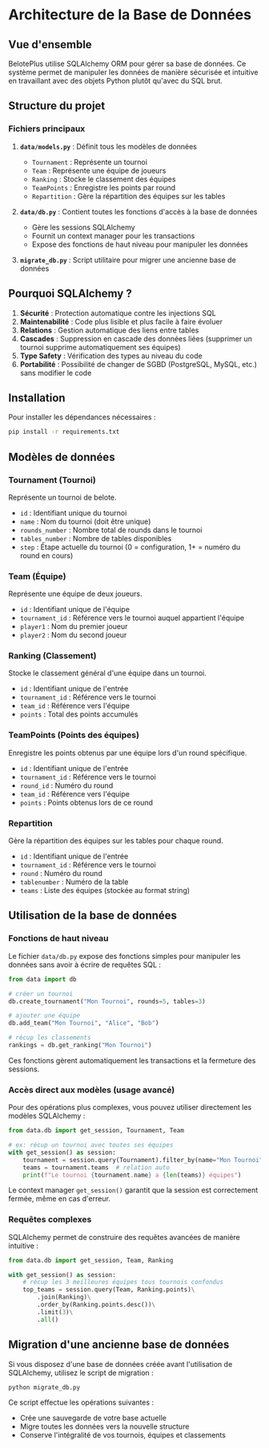 # Architecture de la Base de Données

## Vue d'ensemble

BelotePlus utilise SQLAlchemy ORM pour gérer sa base de données. Ce système permet de manipuler les données de manière sécurisée et intuitive en travaillant avec des objets Python plutôt qu'avec du SQL brut.

## Structure du projet

### Fichiers principaux

1. **`data/models.py`** : Définit tous les modèles de données
   - `Tournament` : Représente un tournoi
   - `Team` : Représente une équipe de joueurs
   - `Ranking` : Stocke le classement des équipes
   - `TeamPoints` : Enregistre les points par round
   - `Repartition` : Gère la répartition des équipes sur les tables

2. **`data/db.py`** : Contient toutes les fonctions d'accès à la base de données
   - Gère les sessions SQLAlchemy
   - Fournit un context manager pour les transactions
   - Expose des fonctions de haut niveau pour manipuler les données

3. **`migrate_db.py`** : Script utilitaire pour migrer une ancienne base de données

## Pourquoi SQLAlchemy ?

1. **Sécurité** : Protection automatique contre les injections SQL
2. **Maintenabilité** : Code plus lisible et plus facile à faire évoluer
3. **Relations** : Gestion automatique des liens entre tables
4. **Cascades** : Suppression en cascade des données liées (supprimer un tournoi supprime automatiquement ses équipes)
5. **Type Safety** : Vérification des types au niveau du code
6. **Portabilité** : Possibilité de changer de SGBD (PostgreSQL, MySQL, etc.) sans modifier le code

## Installation

Pour installer les dépendances nécessaires :

```bash
pip install -r requirements.txt
```

## Modèles de données

### Tournament (Tournoi)

Représente un tournoi de belote.

- `id` : Identifiant unique du tournoi
- `name` : Nom du tournoi (doit être unique)
- `rounds_number` : Nombre total de rounds dans le tournoi
- `tables_number` : Nombre de tables disponibles
- `step` : Étape actuelle du tournoi (0 = configuration, 1+ = numéro du round en cours)

### Team (Équipe)

Représente une équipe de deux joueurs.

- `id` : Identifiant unique de l'équipe
- `tournament_id` : Référence vers le tournoi auquel appartient l'équipe
- `player1` : Nom du premier joueur
- `player2` : Nom du second joueur

### Ranking (Classement)

Stocke le classement général d'une équipe dans un tournoi.

- `id` : Identifiant unique de l'entrée
- `tournament_id` : Référence vers le tournoi
- `team_id` : Référence vers l'équipe
- `points` : Total des points accumulés

### TeamPoints (Points des équipes)

Enregistre les points obtenus par une équipe lors d'un round spécifique.

- `id` : Identifiant unique de l'entrée
- `tournament_id` : Référence vers le tournoi
- `round_id` : Numéro du round
- `team_id` : Référence vers l'équipe
- `points` : Points obtenus lors de ce round

### Repartition

Gère la répartition des équipes sur les tables pour chaque round.

- `id` : Identifiant unique de l'entrée
- `tournament_id` : Référence vers le tournoi
- `round` : Numéro du round
- `tablenumber` : Numéro de la table
- `teams` : Liste des équipes (stockée au format string)

## Utilisation de la base de données

### Fonctions de haut niveau

Le fichier `data/db.py` expose des fonctions simples pour manipuler les données sans avoir à écrire de requêtes SQL :

```python
from data import db

# créer un tournoi
db.create_tournament("Mon Tournoi", rounds=5, tables=3)

# ajouter une équipe
db.add_team("Mon Tournoi", "Alice", "Bob")

# récup les classements
rankings = db.get_ranking("Mon Tournoi")
```

Ces fonctions gèrent automatiquement les transactions et la fermeture des sessions.

### Accès direct aux modèles (usage avancé)

Pour des opérations plus complexes, vous pouvez utiliser directement les modèles SQLAlchemy :

```python
from data.db import get_session, Tournament, Team

# ex: récup un tournoi avec toutes ses équipes
with get_session() as session:
    tournament = session.query(Tournament).filter_by(name="Mon Tournoi").first()
    teams = tournament.teams  # relation auto
    print(f"Le tournoi {tournament.name} a {len(teams)} équipes")
```

Le context manager `get_session()` garantit que la session est correctement fermée, même en cas d'erreur.

### Requêtes complexes

SQLAlchemy permet de construire des requêtes avancées de manière intuitive :

```python
from data.db import get_session, Team, Ranking

with get_session() as session:
    # récup les 3 meilleures équipes tous tournois confondus
    top_teams = session.query(Team, Ranking.points)\
        .join(Ranking)\
        .order_by(Ranking.points.desc())\
        .limit(3)\
        .all()
```

## Migration d'une ancienne base de données

Si vous disposez d'une base de données créée avant l'utilisation de SQLAlchemy, utilisez le script de migration :

```bash
python migrate_db.py
```

Ce script effectue les opérations suivantes :

- Crée une sauvegarde de votre base actuelle
- Migre toutes les données vers la nouvelle structure
- Conserve l'intégralité de vos tournois, équipes et classements

